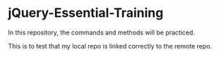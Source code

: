 # jQuery-Essential-Training
In this repository, the commands and methods will be practiced.

This is to test that my local repo is linked correctly to the remote repo.
